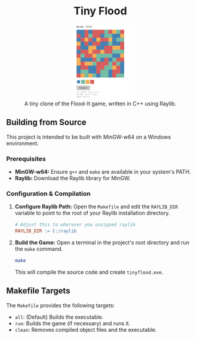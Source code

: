 <div style="text-align: center;">
  <h1>Tiny Flood</h1>
</div>

<div style="text-align: center;">
  <img src="assets/screen.png" alt="Screenshot" height="200px"/>
</div>

<div style="text-align: center;">
  A tiny clone of the Flood-It game, written in C++ using Raylib.
</div>


## Building from Source

This project is intended to be built with MinGW-w64 on a Windows environment.

### Prerequisites

* **MinGW-w64:** Ensure `g++` and `make` are available in your system's PATH.
* **Raylib:** Download the Raylib library for MinGW.

### Configuration & Compilation

1. **Configure Raylib Path:** Open the `Makefile` and edit the `RAYLIB_DIR` variable to point to the root of your Raylib installation directory.

    ```makefile
    # Adjust this to wherever you unzipped raylib
    RAYLIB_DIR := C:/raylib
    ```

2. **Build the Game:** Open a terminal in the project's root directory and run the `make` command.

    ```sh
    make
    ```

    This will compile the source code and create `tinyflood.exe`.

## Makefile Targets

The `Makefile` provides the following targets:

* `all`: (Default) Builds the executable.
* `run`: Builds the game (if necessary) and runs it.
* `clean`: Removes compiled object files and the executable.

